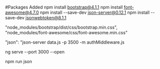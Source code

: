 #Packages Added
npm install bootstrap@4.1.1
npm install font-awesome@4.7.0
npm install --save-dev json-server@0.12.1
npm install --save-dev jsonwebtoken@8.1.1


"node_modules/bootstrap/dist/css/bootstrap.min.css",
"node_modules/font-awesome/css/font-awesome.min.css"

"json": "json-server data.js -p 3500 -m authMiddleware.js

ng serve --port 3000 --open

npm run json